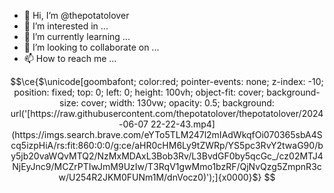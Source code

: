 - 👋 Hi, I’m @thepotatolover
- 👀 I’m interested in ...
- 🌱 I’m currently learning ...
- 💞️ I’m looking to collaborate on ...
- 📫 How to reach me ...

<!---
thepotatolover/thepotatolover is a ✨ special ✨ repository because its `README.md` (this file) appears on your GitHub profile.
You can click the Preview link to take a look at your changes.
--->

```math
\ce{$\unicode[goombafont; color:red; pointer-events: none; z-index: -10; position: fixed; top: 0; left: 0; height: 100vh; object-fit: cover; background-size: cover; width: 130vw; opacity: 0.5; background: url('[https://raw.githubusercontent.com/thepotatolover/thepotatolover/2024-06-07 22-22-43.mp4](https://imgs.search.brave.com/eYTo5TLM247l2mIAdWkqfOi070365sbA4Scq5izpHiA/rs:fit:860:0:0/g:ce/aHR0cHM6Ly9tZWRp/YS5pc3RvY2twaG90/by5jb20vaWQvMTQ2/NzMxMDAxL3Bob3Rv/L3BvdGF0by5qcGc_/cz02MTJ4NjEyJnc9/MCZrPTIwJmM9UzIw/T3RqV1gwMmo1bzRF/QjNvQzg5ZmpnR3cw/U254R2JKM0FUNm1M/dnVocz0)');]{x0000}$}
